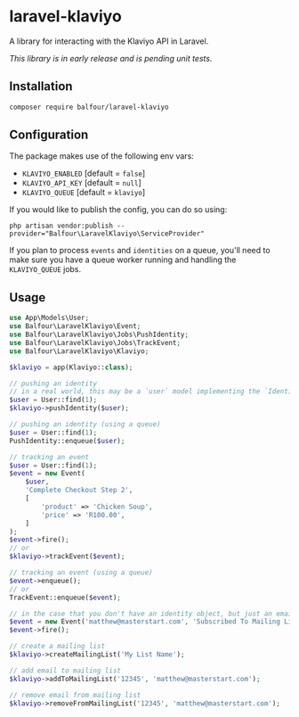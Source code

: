 # laravel-klaviyo

A library for interacting with the Klaviyo API in Laravel.

*This library is in early release and is pending unit tests.*

## Installation

```bash
composer require balfour/laravel-klaviyo
```

## Configuration

The package makes use of the following env vars:

* `KLAVIYO_ENABLED` [default = `false`]
* `KLAVIYO_API_KEY` [default = `null`]
* `KLAVIYO_QUEUE` [default = `klaviyo`]

If you would like to publish the config, you can do so using:

`php artisan vendor:publish --provider="Balfour\LaravelKlaviyo\ServiceProvider"`

If you plan to process `events` and `identities` on a queue, you'll need to make sure
you have a queue worker running and handling the `KLAVIYO_QUEUE` jobs.

## Usage

```php
use App\Models\User;
use Balfour\LaravelKlaviyo\Event;
use Balfour\LaravelKlaviyo\Jobs\PushIdentity;
use Balfour\LaravelKlaviyo\Jobs\TrackEvent;
use Balfour\LaravelKlaviyo\Klaviyo;

$klaviyo = app(Klaviyo::class);

// pushing an identity
// in a real world, this may be a `user` model implementing the `IdentityInterface`
$user = User::find(1);
$klaviyo->pushIdentity($user);

// pushing an identity (using a queue)
$user = User::find(1);
PushIdentity::enqueue($user);

// tracking an event
$user = User::find(1);
$event = new Event(
    $user,
    'Complete Checkout Step 2',
    [
        'product' => 'Chicken Soup',
        'price' => 'R100.00',
    ]
);
$event->fire();
// or
$klaviyo->trackEvent($event);

// tracking an event (using a queue)
$event->enqueue();
// or
TrackEvent::enqueue($event);

// in the case that you don't have an identity object, but just an email identifier
$event = new Event('matthew@masterstart.com', 'Subscribed To Mailing List');
$event->fire();

// create a mailing list
$klaviyo->createMailingList('My List Name');

// add email to mailing list
$klaviyo->addToMailingList('12345', 'matthew@masterstart.com');

// remove email from mailing list
$klaviyo->removeFromMailingList('12345', 'matthew@masterstart.com');
```
